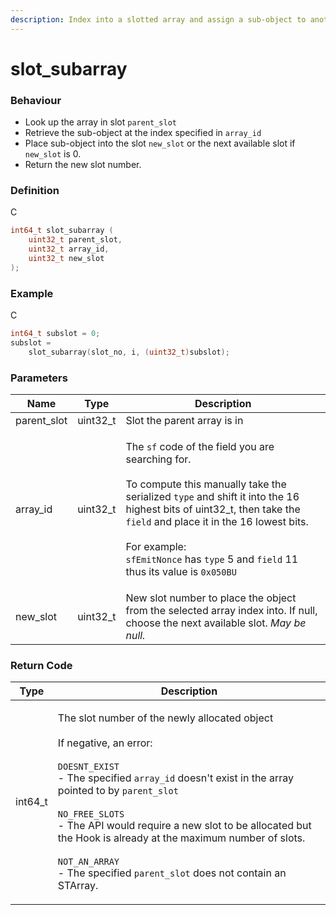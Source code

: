 ```yaml
---
description: Index into a slotted array and assign a sub-object to another slot
---
```


# slot\_subarray

### Behaviour

* Look up the array in slot `parent_slot`
* Retrieve the sub-object at the index specified in `array_id`
* Place sub-object into the slot `new_slot` or the next available slot if `new_slot` is 0.
* Return the new slot number.

### Definition

C

```c
int64_t slot_subarray (
    uint32_t parent_slot,
  	uint32_t array_id,
  	uint32_t new_slot
);
```

### Example

C

```c
int64_t subslot = 0;
subslot =
    slot_subarray(slot_no, i, (uint32_t)subslot);
```

### Parameters

| Name         | Type      | Description                                                                                                                                                                                                                                                                                                                                                                                                |
| ------------ | --------- | ---------------------------------------------------------------------------------------------------------------------------------------------------------------------------------------------------------------------------------------------------------------------------------------------------------------------------------------------------------------------------------------------------------- |
| parent\_slot | uint32\_t | Slot the parent array is in                                                                                                                                                                                                                                                                                                                                                                                |
| array\_id    | uint32\_t | <p>The <code>sf</code> code of the field you are searching for.<br><br>To compute this manually take the serialized <code>type</code> and shift it into the 16 highest bits of uint32_t, then take the <code>field</code> and place it in the 16 lowest bits.<br><br>For example:<br><code>sfEmitNonce</code> has <code>type</code> 5 and <code>field</code> 11 thus its value is <code>0x050BU</code></p> |
| new\_slot    | uint32\_t | New slot number to place the object from the selected array index into. If null, choose the next available slot. _May be null._                                                                                                                                                                                                                                                                            |

### Return Code

| Type     | Description                                                                                                                                                                                                                                                                                                                                                                                                                                                                              |
| -------- | ---------------------------------------------------------------------------------------------------------------------------------------------------------------------------------------------------------------------------------------------------------------------------------------------------------------------------------------------------------------------------------------------------------------------------------------------------------------------------------------- |
| int64\_t | <p>The slot number of the newly allocated object<br><br>If negative, an error:<br><br><code>DOESNT_EXIST</code><br>- The specified <code>array_id</code> doesn't exist in the array pointed to by <code>parent_slot</code><br><br><code>NO_FREE_SLOTS</code><br>- The API would require a new slot to be allocated but the Hook is already at the maximum number of slots.<br><br><code>NOT_AN_ARRAY</code><br>- The specified <code>parent_slot</code> does not contain an STArray.</p> |
